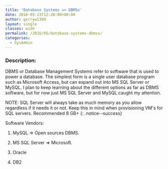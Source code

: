 ```yaml
---
title: 'Database Systems => DBMSs'
date: 2016-05-23T12:28:00+00:00
author: gerryw1389
layout: single
classes: wide
permalink: /2016/05/database-systems-dbmss/
categories:
  - SysAdmin
---
```

<!--more-->

### Description:

DBMS or Database Management Systems refer to software that is used to power a database. The simplest form is a single user database program such as Microsoft Access, but can expand out into MS SQL Server or MySQL. I plan to keep learning about the different options as far as DBMS software, but for now just MS SQL Server and MySQL caught my attention.

NOTE: SQL Server will always take as much memory as you allow regardless if it needs it or not. Keep this in mind when provisioning VM's for SQL servers. Recommended 8 GB+
{: .notice--success}

Software Vendors:

1. MySQL => Open sources DBMS.

2. MS SQL Server => Microsoft.

3. Oracle

4. DB2